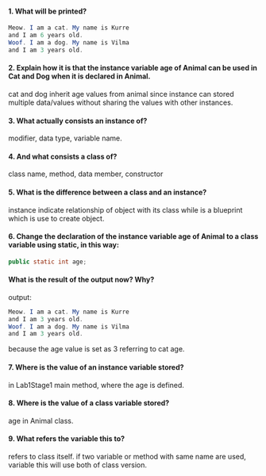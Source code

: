 #### 1. What will be printed?
```java
Meow. I am a cat. My name is Kurre
and I am 6 years old.
Woof. I am a dog. My name is Vilma
and I am 3 years old.
```

#### 2. Explain how it is that the instance variable age of Animal can be used in Cat and Dog when it is declared in Animal.
cat and dog inherit age values from animal since instance can stored multiple data/values without sharing the values with other instances. 
 
#### 3. What actually consists an instance of?
modifier, data type, variable name.

####  4. And what consists a class of?
class name, method, data member, constructor

#### 5. What is the difference between a class and an instance?
instance indicate relationship of object with its class while is a blueprint which is use to create object. 

#### 6. Change the declaration of the instance variable age of Animal to a class variable using static, in this way:

```java 
public static int age;
```
#### What is the result of the output now? Why?

output: 
```java 
Meow. I am a cat. My name is Kurre
and I am 3 years old.
Woof. I am a dog. My name is Vilma
and I am 3 years old.
```

because the age value is set as 3 referring to cat age.

#### 7. Where is the value of an instance variable stored?
in Lab1Stage1 main method, where the age is defined.

#### 8. Where is the value of a class variable stored?
age in Animal class.

#### 9. What refers the variable this to?
refers to class itself. if two variable or method with same name are used, variable this will use both of class version. 
